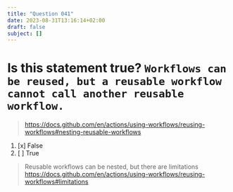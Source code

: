 ```yaml
---
title: "Question 041"
date: 2023-08-31T13:16:14+02:00
draft: false
subject: []
---
```


# Is this statement true? `Workflows can be reused, but a reusable workflow cannot call another reusable workflow.`

> https://docs.github.com/en/actions/using-workflows/reusing-workflows#nesting-reusable-workflows
1. [x] False
1. [ ] True
> Reusable workflows can be nested, but there are limitations https://docs.github.com/en/actions/using-workflows/reusing-workflows#limitations
